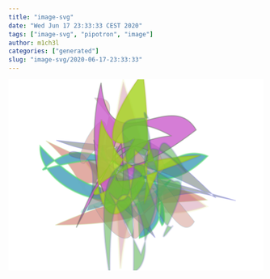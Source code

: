 ```yaml
---
title: "image-svg"
date: "Wed Jun 17 23:33:33 CEST 2020"
tags: ["image-svg", "pipotron", "image"]
author: m1ch3l
categories: ["generated"]
slug: "image-svg/2020-06-17-23:33:33"
---
```


![](image.svg)

